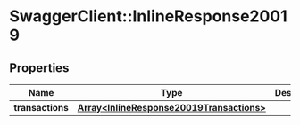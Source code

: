 # SwaggerClient::InlineResponse20019

## Properties
Name | Type | Description | Notes
------------ | ------------- | ------------- | -------------
**transactions** | [**Array&lt;InlineResponse20019Transactions&gt;**](InlineResponse20019Transactions.md) |  | [optional] 



